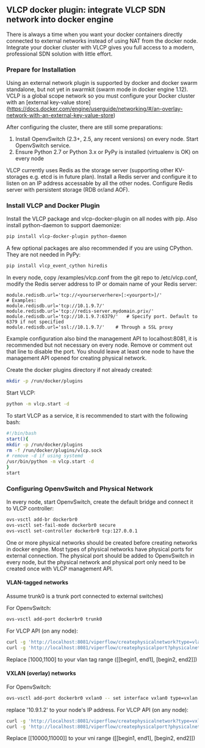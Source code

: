 ## VLCP docker plugin: integrate VLCP SDN network into docker engine

There is always a time when you want your docker containers directly connected to external networks
instead of using NAT from the docker node. Integrate your docker cluster with VLCP gives you full
access to a modern, professional SDN solution with little effort.

### Prepare for Installation

Using an external network plugin is supported by docker and docker swarm standalone, but not yet
in swarmkit (swarm mode in docker engine 1.12). VCLP is a global scope network so you must configure
your Docker cluster with an [external key-value store]
(https://docs.docker.com/engine/userguide/networking/#/an-overlay-network-with-an-external-key-value-store)

After configuring the cluster, there are still some preparations:
   1. Install OpenvSwitch (2.3+, 2.5, any recent versions) on every node. Start OpenvSwitch service. 
   2. Ensure Python 2.7 or Python 3.x or PyPy is installed (virtualenv is OK) on every node

VLCP currently uses Redis as the storage server (supporting other KV-storages e.g. etcd is in future plan). Install a Redis server and configure it to listen on an IP address accessable by all the other nodes. Configure Redis server with persistent
storage (RDB or/and AOF).

### Install VLCP and Docker Plugin

Install the VLCP package and vlcp-docker-plugin on all nodes with pip. Also install python-daemon to support daemonize:
```bash
pip install vlcp-docker-plugin python-daemon
```
A few optional packages are also recommended if you are using CPython. They are not needed in PyPy:
```bash
pip install vlcp_event_cython hiredis
```

In every node, copy /examples/vlcp.conf from the git repo to /etc/vlcp.conf, modify the Redis server address to IP or
domain name of your Redis server:
```
module.redisdb.url='tcp://<yourserverhere>[:<yourport>]/'
# Examples:
module.redisdb.url='tcp://10.1.9.7/'
module.redisdb.url='tcp://redis-server.mydomain.priv/'
module.redisdb.url='tcp://10.1.9.7:6379/'   # Specify port. Default to 6379 if not specified
module.redisdb.url='ssl://10.1.9.7/'    # Through a SSL proxy
```
Example configuration also bind the management API to localhost:8081, it is recommended but not
necessary on every node. Remove or comment out that line to disable the port. You should leave
at least one node to have the management API opened for creating physical network.

Create the docker plugins directory if not already created:
```bash
mkdir -p /run/docker/plugins
```
Start VLCP:
```bash
python -m vlcp.start -d
```

To start VLCP as a service, it is recommended to start with the following bash:
```bash
#!/bin/bash
start(){
mkdir -p /run/docker/plugins
rm -f /run/docker/plugins/vlcp.sock
# remove -d if using systemd
/usr/bin/python -m vlcp.start -d
}
start
```

### Configuring OpenvSwitch and Physical Network
In every node, start OpenvSwitch, create the default bridge and connect it to VLCP controller:
```bash
ovs-vsctl add-br dockerbr0
ovs-vsctl set-fail-mode dockerbr0 secure
ovs-vsctl set-controller dockerbr0 tcp:127.0.0.1
```
One or more physical networks should be created before creating networks in docker engine. Most types
of physical networks have physical ports for external connection. The physical port should be added to
OpenvSwitch in every node, but the physical network and physical port only need to be created once
with VLCP management API.

#### VLAN-tagged networks

Assume trunk0 is a trunk port connected to external switches)

For OpenvSwitch:
```bash
ovs-vsctl add-port dockerbr0 trunk0
```
For VLCP API (on any node):
```bash
curl -g 'http://localhost:8081/viperflow/createphysicalnetwork?type=vlan&vlanrange=`[[1000,1100]]`&id=vlan'
curl -g 'http://localhost:8081/viperflow/createphysicalport?physicalnetwork=vlan&name=trunk0'
```
Replace [1000,1100] to your vlan tag range ([[begin1, end1], [begin2, end2]])

#### VXLAN (overlay) networks

For OpenvSwitch:
```bash
ovs-vsctl add-port dockerbr0 vxlan0 -- set interface vxlan0 type=vxlan options:local_ip=10.9.1.2 options:remote_ip=flow
```
replace '10.9.1.2' to your node's IP address.
For VLCP API (on any node):
```bash
curl -g 'http://localhost:8081/viperflow/createphysicalnetwork?type=vxlan&vnirange=`[[10000,11000]]`&id=vxlan'
curl -g 'http://localhost:8081/viperflow/createphysicalport?physicalnetwork=vxlan&name=vxlan0'
```
Replace [[10000,11000]] to your vni range ([[begin1, end1], [begin2, end2]])
